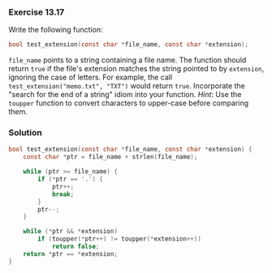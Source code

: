 ### Exercise 13.17

Write the following function:

```c
bool test_extension(const char *file_name, const char *extension);
```

`file_name` points to a string containing a file name. The function should
return `true` if the file's extension matches the string pointed to by
`extension`, ignoring the case of letters. For example, the call
`test_extension("memo.txt", "TXT")` would return `true`. Incorporate the "search
for the end of a string" idiom into your function. *Hint*: Use the `toupper`
function to convert characters to upper-case before comparing them.

### Solution

```c
bool test_extension(const char *file_name, const char *extension) {
    const char *ptr = file_name + strlen(file_name);

    while (ptr >= file_name) {
        if (*ptr == '.') {
            ptr++;
            break;
        }
        ptr--;
    }

    while (*ptr && *extension)
        if (toupper(*ptr++) != toupper(*extension++))
            return false;
    return *ptr == *extension;
}
```
